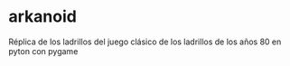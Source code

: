 # arkanoid
Réplica de los ladrillos del juego clásico de los ladrillos de los años 80 en pyton con pygame 
